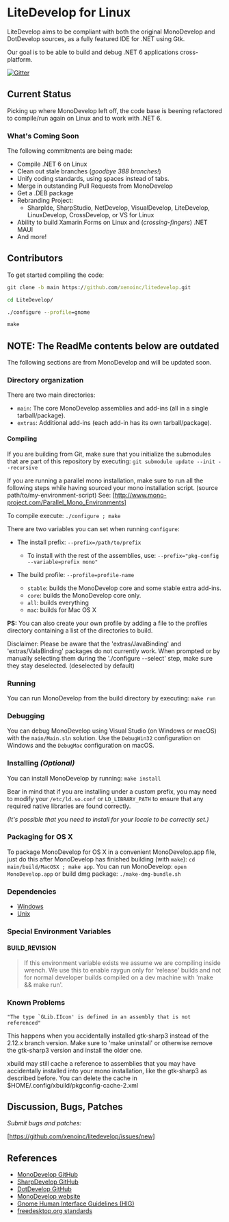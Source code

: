 # LiteDevelop for Linux

LiteDevelop aims to be compliant with both the original MonoDevelop and DotDevelop sources, as a fully featured IDE for .NET using Gtk.

Our goal is to be able to build and debug .NET 6 applications cross-platform.

[![Gitter](https://badges.gitter.im/Join%20Chat.svg)](https://gitter.im/mono/monodevelop?utm_source=badge&utm_medium=badge&utm_campaign=pr-badge&utm_content=badge)

## Current Status

Picking up where MonoDevelop left off, the code base is beening refactored to compile/run again on Linux and to work with .NET 6.

### What's Coming Soon

The following commitments are being made:

* Compile .NET 6 on Linux
* Clean out stale branches (_goodbye 388 branches!_)
* Unify coding standards, using spaces instead of tabs.
* Merge in outstanding Pull Requests from MonoDevelop
* Get a .DEB package
* Rebranding Project:
  * SharpIde, SharpStudio, NetDevelop, VisualDevelop, LiteDevelop, LinuxDevelop, CrossDevelop, or VS for Linux
* Ability to build Xamarin.Forms on Linux and (_crossing-fingers_) .NET MAUI
* And more!

## Contributors

To get started compiling the code:

```cmd
git clone -b main https://github.com/xenoinc/litedevelop.git

cd LiteDevelop/

./configure --profile=gnome

make
```

## NOTE: The ReadMe contents below are outdated

The following sections are from MonoDevelop and will be updated soon.

### Directory organization

There are two main directories:

* `main`: The core MonoDevelop assemblies and add-ins (all in a single
    tarball/package).
* `extras`: Additional add-ins (each add-in has its own
    tarball/package).

#### Compiling

If you are building from Git, make sure that you initialize the submodules
that are part of this repository by executing:
`git submodule update --init --recursive`

If you are running a parallel mono installation, make sure to run all the following steps
while having sourced your mono installation script. (source path/to/my-environment-script)
See: [http://www.mono-project.com/Parallel_Mono_Environments]

To compile execute:
`./configure ; make`

There are two variables you can set when running `configure`:

* The install prefix: `--prefix=/path/to/prefix`
  * To install with the rest of the assemblies, use:
  `--prefix="pkg-config --variable=prefix mono"`

* The build profile: `--profile=profile-name`
  * `stable`: builds the MonoDevelop core and some stable extra add-ins.
  * `core`: builds the MonoDevelop core only.
  * `all`: builds everything
  * `mac`: builds for Mac OS X

**PS:** You can also create your own profile by adding a file to the profiles directory containing a list of the directories to build.

Disclaimer: Please be aware that the 'extras/JavaBinding' and 'extras/ValaBinding' packages do not currently work. When prompted or by manually selecting them during the './configure --select' step, make sure they stay deselected. (deselected by default)

### Running

You can run MonoDevelop from the build directory by executing:
`make run`

### Debugging

You can debug MonoDevelop using Visual Studio (on Windows or macOS) with the
`main/Main.sln` solution. Use the `DebugWin32` configuration on Windows and the
`DebugMac` configuration on macOS.

### Installing *(Optional)*

You can install MonoDevelop by running:
`make install`

Bear in mind that if you are installing under a custom prefix, you may need to modify your `/etc/ld.so.conf` or `LD_LIBRARY_PATH` to ensure that any required native libraries are found correctly.

*(It's possible that you need to install for your locale to be
correctly set.)*

### Packaging for OS X

To package MonoDevelop for OS X in a convenient MonoDevelop.app
file, just do this after MonoDevelop has finished building (with
`make`): `cd main/build/MacOSX ; make app`.
You can run MonoDevelop: `open MonoDevelop.app` or build dmg package: `./make-dmg-bundle.sh`

### Dependencies

* [Windows](https://github.com/mono/md-website/blob/gh-pages/developers/building-monodevelop.md#prerequisites-and-source)
* [Unix](http://www.monodevelop.com/developers/building-monodevelop/#linux)

### Special Environment Variables

#### BUILD_REVISION

> If this environment variable exists we assume we are compiling inside wrench.
> We use this to enable raygun only for 'release' builds and not for normal
> developer builds compiled on a dev machine with 'make && make run'.

### Known Problems

```
"The type `GLib.IIcon' is defined in an assembly that is not referenced"
```

This happens when you accidentally installed gtk-sharp3 instead of the 2.12.x branch version.
Make sure to 'make uninstall' or otherwise remove the gtk-sharp3 version and install the older one.

xbuild may still cache a reference to assemblies that you may have accidentally installed into your mono installation,
like the gtk-sharp3 as described before. You can delete the cache in $HOME/.config/xbuild/pkgconfig-cache-2.xml

## Discussion, Bugs, Patches

_Submit bugs and patches:_

[https://github.com/xenoinc/litedevelop/issues/new]

## References

* [MonoDevelop GitHub](https://github.com/mono/monodevelop)
* [SharpDevelop GitHub](https://github.com/icsharpcode/SharpDevelop)
* [DotDevelop GitHub](https://github.com/dotdevelop)
* [MonoDevelop website](http://www.monodevelop.com)
* [Gnome Human Interface Guidelines (HIG)](https://developer.gnome.org/hig/stable/)
* [freedesktop.org standards](http://freedesktop.org/Standards/)
